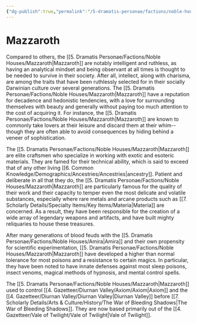 ```yaml
---
{"dg-publish":true,"permalink":"/5-dramatis-personae/factions/noble-houses/mazzaroth/","noteIcon":""}
---
```


# Mazzaroth

Compared to others, the [[5. Dramatis Personae/Factions/Noble Houses/Mazzaroth\|Mazzaroth]] are notably intelligent and ruthless, as having an analytical mindset and being observant at all times is thought to be needed to survive in their society. After all, intellect, along with charisma, are among the traits that have been ruthlessly selected for in their socially Darwinian culture over several generations. The [[5. Dramatis Personae/Factions/Noble Houses/Mazzaroth\|Mazzaroth]] have a reputation for decadence and hedonistic tendencies, with a love for surrounding themselves with beauty and generally without paying too much attention to the cost of acquiring it. For instance, the [[5. Dramatis Personae/Factions/Noble Houses/Mazzaroth\|Mazzaroth]] are known to commonly take lovers at their leisure and discard them at their whim-- though they are often able to avoid consequences by hiding behind a veneer of sophistication. 

The [[5. Dramatis Personae/Factions/Noble Houses/Mazzaroth\|Mazzaroth]] are elite craftsmen who specialize in working with exotic and esoteric materials. They are famed for their technical ability, which is said to exceed that of any other living [[6. Common Knowledge/Demographics/Ancestries/Ancestries\|ancestry]]. Patient and deliberate in all that they do, the [[5. Dramatis Personae/Factions/Noble Houses/Mazzaroth\|Mazzaroth]] are particularly famous for the quality of their work and their capacity to temper even the most delicate and volatile substances, especially where rare metals and arcane products such as [[7. Scholarly Details/Specialty Items/Key Items/Materia\|Materia]] are concerned. As a result, they have been responsible for the creation of a wide array of legendary weapons and artifacts, and have built mighty reliquaries to house these treasures.

After many generations of blood feuds with the [[5. Dramatis Personae/Factions/Noble Houses/Amira\|Amira]] and their own propensity for scientific experimentation, [[5. Dramatis Personae/Factions/Noble Houses/Mazzaroth\|Mazzaroth]] have developed a higher than normal tolerance for most poisons and a resistance to certain magics. In particular, they have been noted to have innate defenses against most sleep poisons, insect venoms, magical methods of hypnosis, and mental control spells. 

The [[5. Dramatis Personae/Factions/Noble Houses/Mazzaroth\|Mazzaroth]] used to control [[4. Gazetteer/Diurnan Valley/Axiom/Axiom\|Axiom]] and the [[4. Gazetteer/Diurnan Valley/Diurnan Valley\|Diurnan Valley]] before [[7. Scholarly Details/Arts & Culture/History/The War of Bleeding Shadows\|The War of Bleeding Shadows]]. They are now based primarily out of the [[4. Gazetteer/Vale of Twilight/Vale of Twilight\|Vale of Twilight]].

